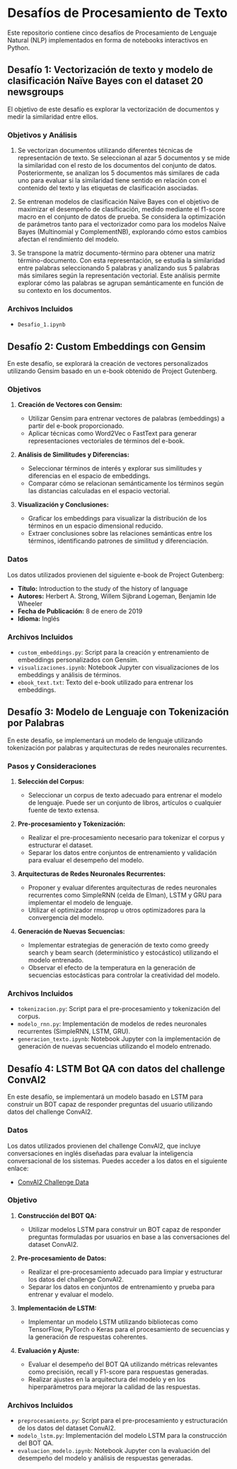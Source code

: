 # Desafíos de Procesamiento de Texto

Este repositorio contiene cinco desafíos de Procesamiento de Lenguaje Natural (NLP) implementados en forma de notebooks interactivos en Python. 

## Desafío 1: Vectorización de texto y modelo de clasificación Naïve Bayes con el dataset 20 newsgroups

El objetivo de este desafío es explorar la vectorización de documentos y medir la similaridad entre ellos. 

### Objetivos y Análisis

1. Se vectorizan documentos utilizando diferentes técnicas de representación de texto. Se seleccionan al azar 5 documentos y se mide la similaridad con el resto de los documentos del conjunto de datos. Posteriormente, se analizan los 5 documentos más similares de cada uno para evaluar si la similaridad tiene sentido en relación con el contenido del texto y las etiquetas de clasificación asociadas.

2. Se entrenan modelos de clasificación Naïve Bayes con el objetivo de maximizar el desempeño de clasificación, medido mediante el f1-score macro en el conjunto de datos de prueba. Se considera la optimización de parámetros tanto para el vectorizador como para los modelos Naïve Bayes (Multinomial y ComplementNB), explorando cómo estos cambios afectan el rendimiento del modelo.

3. Se transpone la matriz documento-término para obtener una matriz término-documento. Con esta representación, se estudia la similaridad entre palabras seleccionando 5 palabras y analizando sus 5 palabras más similares según la representación vectorial. Este análisis permite explorar cómo las palabras se agrupan semánticamente en función de su contexto en los documentos.

### Archivos Incluidos

- `Desafio_1.ipynb`

## Desafío 2: Custom Embeddings con Gensim

En este desafío, se explorará la creación de vectores personalizados utilizando Gensim basado en un e-book obtenido de Project Gutenberg.

### Objetivos

1. **Creación de Vectores con Gensim:**
   - Utilizar Gensim para entrenar vectores de palabras (embeddings) a partir del e-book proporcionado.
   - Aplicar técnicas como Word2Vec o FastText para generar representaciones vectoriales de términos del e-book.

2. **Análisis de Similitudes y Diferencias:**
   - Seleccionar términos de interés y explorar sus similitudes y diferencias en el espacio de embeddings.
   - Comparar cómo se relacionan semánticamente los términos según las distancias calculadas en el espacio vectorial.

3. **Visualización y Conclusiones:**
   - Graficar los embeddings para visualizar la distribución de los términos en un espacio dimensional reducido.
   - Extraer conclusiones sobre las relaciones semánticas entre los términos, identificando patrones de similitud y diferenciación.

### Datos

Los datos utilizados provienen del siguiente e-book de Project Gutenberg:

- **Título:** Introduction to the study of the history of language
- **Autores:** Herbert A. Strong, Willem Sijbrand Logeman, Benjamin Ide Wheeler
- **Fecha de Publicación:** 8 de enero de 2019
- **Idioma:** Inglés

### Archivos Incluidos

- `custom_embeddings.py`: Script para la creación y entrenamiento de embeddings personalizados con Gensim.
- `visualizaciones.ipynb`: Notebook Jupyter con visualizaciones de los embeddings y análisis de términos.
- `ebook_text.txt`: Texto del e-book utilizado para entrenar los embeddings.

## Desafío 3: Modelo de Lenguaje con Tokenización por Palabras

En este desafío, se implementará un modelo de lenguaje utilizando tokenización por palabras y arquitecturas de redes neuronales recurrentes.

### Pasos y Consideraciones

1. **Selección del Corpus:**
   - Seleccionar un corpus de texto adecuado para entrenar el modelo de lenguaje. Puede ser un conjunto de libros, artículos o cualquier fuente de texto extensa.

2. **Pre-procesamiento y Tokenización:**
   - Realizar el pre-procesamiento necesario para tokenizar el corpus y estructurar el dataset.
   - Separar los datos entre conjuntos de entrenamiento y validación para evaluar el desempeño del modelo.

3. **Arquitecturas de Redes Neuronales Recurrentes:**
   - Proponer y evaluar diferentes arquitecturas de redes neuronales recurrentes como SimpleRNN (celda de Elman), LSTM y GRU para implementar el modelo de lenguaje.
   - Utilizar el optimizador rmsprop u otros optimizadores para la convergencia del modelo.

4. **Generación de Nuevas Secuencias:**
   - Implementar estrategias de generación de texto como greedy search y beam search (determinístico y estocástico) utilizando el modelo entrenado.
   - Observar el efecto de la temperatura en la generación de secuencias estocásticas para controlar la creatividad del modelo.

### Archivos Incluidos

- `tokenizacion.py`: Script para el pre-procesamiento y tokenización del corpus.
- `modelo_rnn.py`: Implementación de modelos de redes neuronales recurrentes (SimpleRNN, LSTM, GRU).
- `generacion_texto.ipynb`: Notebook Jupyter con la implementación de generación de nuevas secuencias utilizando el modelo entrenado.

## Desafío 4: LSTM Bot QA con datos del challenge ConvAI2

En este desafío, se implementará un modelo basado en LSTM para construir un BOT capaz de responder preguntas del usuario utilizando datos del challenge ConvAI2.

### Datos

Los datos utilizados provienen del challenge ConvAI2, que incluye conversaciones en inglés diseñadas para evaluar la inteligencia conversacional de los sistemas. Puedes acceder a los datos en el siguiente enlace:

- [ConvAI2 Challenge Data](link_al_dataset)

### Objetivo

1. **Construcción del BOT QA:**
   - Utilizar modelos LSTM para construir un BOT capaz de responder preguntas formuladas por usuarios en base a las conversaciones del dataset ConvAI2.

2. **Pre-procesamiento de Datos:**
   - Realizar el pre-procesamiento adecuado para limpiar y estructurar los datos del challenge ConvAI2.
   - Separar los datos en conjuntos de entrenamiento y prueba para entrenar y evaluar el modelo.

3. **Implementación de LSTM:**
   - Implementar un modelo LSTM utilizando bibliotecas como TensorFlow, PyTorch o Keras para el procesamiento de secuencias y la generación de respuestas coherentes.

4. **Evaluación y Ajuste:**
   - Evaluar el desempeño del BOT QA utilizando métricas relevantes como precisión, recall y F1-score para respuestas generadas.
   - Realizar ajustes en la arquitectura del modelo y en los hiperparámetros para mejorar la calidad de las respuestas.

### Archivos Incluidos

- `preprocesamiento.py`: Script para el pre-procesamiento y estructuración de los datos del dataset ConvAI2.
- `modelo_lstm.py`: Implementación del modelo LSTM para la construcción del BOT QA.
- `evaluacion_modelo.ipynb`: Notebook Jupyter con la evaluación del desempeño del modelo y análisis de respuestas generadas.


